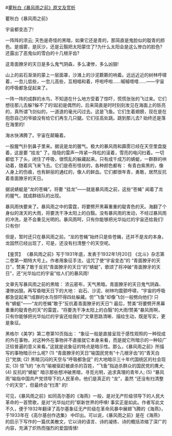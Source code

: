 #[瞿秋白《暴风雨之前》原文及赏析](https://www.vrrw.net/wx/10223.html)

瞿秋白《暴风雨之前》

宇宙都变态了!

一阵阵的浓云; 天色是奇怪的黑暗，如果它还是青的，那简直是鬼脸似的靛青的颜色。是烟雾，是灰沙，还是云翳把太阳蒙住了?为什么太阳会是这么惨白的脸色?还露出了恶鬼似的雪白的十几根牙齿?

这青面獠牙的天日是多么鬼气阴森，多么凄惨，多么凶狠!

山上的岩石渐渐的蒙上一层面罩，沙滩上的沙泥簌簌的响着。远远近近的树林呼啸着，一忽儿低些，一忽儿高些，互相唱和着，呼啦呼啦……嘁嘁唶唶……——宇宙的呼吸都急促起来了。

一阵一阵的成群的水鸟，不知道在什么地方受着了惊吓，慌慌张张的飞过来。它们想往那儿去躲?躲不了的!起初是偶然的，后来简直是时时刻刻发见在海面上的铄亮的，真所谓飞剑似的，一道道的毫光闪过去。这是飞鱼。它们生着翅膀，现在是在抱怨自己的爷娘没有给它们再生几只腿。它们往高处跳。跳到那儿去? 始终还是落在海里的!

海水快沸腾了。宇宙在颠簸着。

一股腥气扑到鼻子里来。据说是龙的腥气。极大的暴风雨和霹雳已经在天空里盘旋着，这是要 “挂龙” 了。隐隐的雷声一阵紧一阵松的滚着，雪亮的电闪扫着。一切都低下了头，闭住了呼吸，很慌乱的躲藏起来。只有成千成万的蜻蜓，一群群的哄动着，随着风飞来飞去。它们是奇形怪状的，各种颜色都有： 有青白紫黑的，像人身上的伤痕，也有鲜丽的通红的，像人的鲜血。它们都很年青，勇敢，居然反抗着青面獠牙的天日。

据说蜻蜓是“龙的苍蝇”。将要 “挂龙”——就是暴风雨之前，这些“苍蝇” 闻着了龙的腥气，就成群结队的出现。

暴风雨快要来了。暴风雨之中的雷霆，将要劈开黑幕重重的靛青色的天。海翻了个身似的泼天的大雨，将要洗干净太阳上的白翳。没有暴风雨的发动，不经过暴风雨的冲洗，是不会重见光明的。暴风雨呵，只有你能够把光华灿烂的宇宙还给我们! 只有你!

但是，暂时还只在暴风雨之前。“龙的苍蝇”始终只是些苍蝇，还并不是龙的本身。龙固然已经出现了，可是，还没有扫清整个的天空呢。



【鉴赏】 《暴风雨之前》写于1931年底，发表于1932年1月20日 《北斗》杂志第二卷第一期特大号上。作者用象征手法，诅咒了使“宇宙变态”的 “青面獠牙的天日”，赞美了敢于反抗“青面獠牙的天日”的“蜻蜓”，歌颂了将冲破“青面獠牙的天日”，还“光华灿烂的宇宙”给人们的暴风雨!

文章先写暴风雨之前的黑暗： 浓云密布，天气黑暗。青面獠牙的天日鬼气阴森、凄惨凶狠。再写昏暗天日下的大地： 岩石、沙泥、树林均震颤呼啸，“宇宙的呼吸都急促起来”!成群的水鸟惊吓得四处躲藏。但“飞鱼”却像飞剑一般劈向他们! 只有“蜻蜓”——“龙的苍蝇”敢于“反抗着青面獠牙的天日”! 最后，赞美“将要劈开黑幕重重的靛青色的天”的雷霆，“将要洗干净太阳上的白翳”的大雨!赞美“暴风雨啊，只有你能够把光华灿烂的宇宙还给我们!”文章思路清晰、描绘生动，既是写实，更是象征。

黑格尔《美学》第二卷第10页指出： “象征一般是直接呈现于感性观照的一种现成的外在事物，对这种外在事物并不直接就它本身来看，而是就它所暗示的一种较广泛较普遍的意义来看。”这就是说象征的特点是暗示性。那么，《暴风雨之前》所描写的事物暗示什么呢? (1) “青面獠牙的天日”喻国民党有“十几根牙齿”的“青天白日”党旗; (2) 黑暗沉闷的天空与“呼吸都急促” 的大地暗示三十年代国统区的社会现实; (3) 惊飞的 “水鸟”喻被驱赶被虐杀的百姓，“飞鱼”指追杀群众的国民党的鹰犬; (4) 反抗的“蜻蜓” 暗示那些想冲破黑暗，寻觅光明，追求真理的青年人; (5) “暴风雨”喻指中国共产党领导下的人民革命。他们是真正的 “龙”，虽然 “还没有扫清整个的天空”，但最终会“扫清” 的!

可见，《暴风雨之前》如同高尔基的《海燕》一般，是对无产阶级领导下的人民大革命的一首赞歌，是对“光华灿烂的”崭新世界的呼唤! 事实正是如此。作者写此文不久，便于1932年翻译了高尔基象征无产阶级在革命风暴中展翅飞腾的《海燕》，于1933年在《高尔基创作选集》 中印出。可以说，《暴风雨之前》是在《海燕》 的启示下写作的一篇优美散文，它以诗的语言、诗的凝练、诗的概括浓缩了深广的内容，充满了炽热而强烈的爱国情愫!

